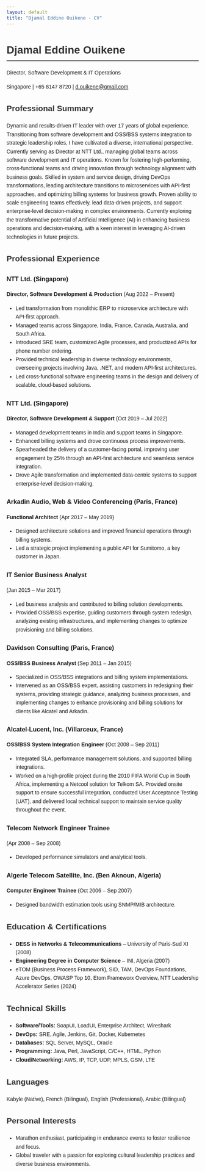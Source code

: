 ```yaml
---
layout: default
title: "Djamal Eddine Ouikene - CV"
---
```


<!DOCTYPE html>
<html lang="en">
<head>
    <meta charset="UTF-8">
    <meta name="viewport" content="width=device-width, initial-scale=1.0">
    <title>Djamal Eddine Ouikene - CV</title>
    <style>
        body { font-family: Arial, sans-serif; margin: 20px; line-height: 1.6; }
        h1, h2 { color: #333; }
        h1 { border-bottom: 2px solid #444; padding-bottom: 5px; }
        section { margin-bottom: 20px; }
        .contact { margin-bottom: 10px; }
    </style>
</head>
<body>
    <h1>Djamal Eddine Ouikene</h1>
    <div class="contact">
        <p>Director, Software Development & IT Operations</p>
        <p>Singapore | +65 8147 8720 | <a href="mailto:d.ouikene@gmail.com">d.ouikene@gmail.com</a></p>
    </div>
    <section>
        <h2>Professional Summary</h2>
        <p>Dynamic and results-driven IT leader with over 17 years of global experience. Transitioning from software development and OSS/BSS systems integration to strategic leadership roles, I have cultivated a diverse, international perspective. Currently serving as Director at NTT Ltd., managing global teams across software development and IT operations. Known for fostering high-performing, cross-functional teams and driving innovation through technology alignment with business goals. Skilled in system and service design, driving DevOps transformations, leading architecture transitions to microservices with API-first approaches, and optimizing billing systems for business growth. Proven ability to scale engineering teams effectively, lead data-driven projects, and support enterprise-level decision-making in complex environments. Currently exploring the transformative potential of Artificial Intelligence (AI) in enhancing business operations and decision-making, with a keen interest in leveraging AI-driven technologies in future projects.</p>
    </section>
    <section>
        <h2>Professional Experience</h2>
        <h3>NTT Ltd. (Singapore)</h3>
        <p><strong>Director, Software Development & Production</strong> (Aug 2022 – Present)</p>
        <ul>
            <li>Led transformation from monolithic ERP to microservice architecture with API-first approach.</li>
            <li>Managed teams across Singapore, India, France, Canada, Australia, and South Africa.</li>
            <li>Introduced SRE team, customized Agile processes, and productized APIs for phone number ordering.</li>
            <li>Provided technical leadership in diverse technology environments, overseeing projects involving Java, .NET, and modern API-first architectures.</li>
            <li>Led cross-functional software engineering teams in the design and delivery of scalable, cloud-based solutions.</li>
        </ul>
        <h3>NTT Ltd. (Singapore)</h3>
        <p><strong>Director, Software Development & Support</strong> (Oct 2019 – Jul 2022)</p>
        <ul>
            <li>Managed development teams in India and support teams in Singapore.</li>
            <li>Enhanced billing systems and drove continuous process improvements.</li>
            <li>Spearheaded the delivery of a customer-facing portal, improving user engagement by 25% through an API-first architecture and seamless service integration.</li>
            <li>Drove Agile transformation and implemented data-centric systems to support enterprise-level decision-making.</li>
        </ul>
        <h3>Arkadin Audio, Web & Video Conferencing (Paris, France)</h3>
        <p><strong>Functional Architect</strong> (Apr 2017 – May 2019)</p>
        <ul>
            <li>Designed architecture solutions and improved financial operations through billing systems.</li>
            <li>Led a strategic project implementing a public API for Sumitomo, a key customer in Japan.</li>
        </ul>
        <h3>IT Senior Business Analyst</h3>
        <p>(Jan 2015 – Mar 2017)</p>
        <ul>
            <li>Led business analysis and contributed to billing solution developments.</li>
            <li>Provided OSS/BSS expertise, guiding customers through system redesign, analyzing existing infrastructures, and implementing changes to optimize provisioning and billing solutions.</li>
        </ul>
        <h3>Davidson Consulting (Paris, France)</h3>
        <p><strong>OSS/BSS Business Analyst</strong> (Sep 2011 – Jan 2015)</p>
        <ul>
            <li>Specialized in OSS/BSS integrations and billing system implementations.</li>
            <li>Intervened as an OSS/BSS expert, assisting customers in redesigning their systems, providing strategic guidance, analyzing business processes, and implementing changes to enhance provisioning and billing solutions for clients like Alcatel and Arkadin.</li>
        </ul>
        <h3>Alcatel-Lucent, Inc. (Villarceux, France)</h3>
        <p><strong>OSS/BSS System Integration Engineer</strong> (Oct 2008 – Sep 2011)</p>
        <ul>
            <li>Integrated SLA, performance management solutions, and supported billing integrations.</li>
            <li>Worked on a high-profile project during the 2010 FIFA World Cup in South Africa, implementing a Netcool solution for Telkom SA. Provided onsite support to ensure successful integration, conducted User Acceptance Testing (UAT), and delivered local technical support to maintain service quality throughout the event.</li>
        </ul>
        <h3>Telecom Network Engineer Trainee</h3>
        <p>(Apr 2008 – Sep 2008)</p>
        <ul>
            <li>Developed performance simulators and analytical tools.</li>
        </ul>
        <h3>Algerie Telecom Satellite, Inc. (Ben Aknoun, Algeria)</h3>
        <p><strong>Computer Engineer Trainee</strong> (Oct 2006 – Sep 2007)</p>
        <ul>
            <li>Designed bandwidth estimation tools using SNMP/MIB architecture.</li>
        </ul>
    </section>
    <section>
        <h2>Education & Certifications</h2>
        <ul>
            <li><strong>DESS in Networks & Telecommunications</strong> – University of Paris-Sud XI (2008)</li>
            <li><strong>Engineering Degree in Computer Science</strong> – INI, Algeria (2007)</li>
            <li>eTOM (Business Process Framework), SID, TAM, DevOps Foundations, Azure DevOps, OWASP Top 10, Etom Frameworx Overview, NTT Leadership Accelerator Series (2024)</li>
        </ul>
    </section>
    <section>
        <h2>Technical Skills</h2>
        <ul>
            <li><strong>Software/Tools:</strong> SoapUI, LoadUI, Enterprise Architect, Wireshark</li>
            <li><strong>DevOps:</strong> SRE, Agile, Jenkins, Git, Docker, Kubernetes</li>
            <li><strong>Databases:</strong> SQL Server, MySQL, Oracle</li>
            <li><strong>Programming:</strong> Java, Perl, JavaScript, C/C++, HTML, Python</li>
            <li><strong>Cloud/Networking:</strong> AWS, IP, TCP, UDP, MPLS, GSM, LTE</li>
        </ul>
    </section>
    <section>
        <h2>Languages</h2>
        <p>Kabyle (Native), French (Bilingual), English (Professional), Arabic (Bilingual)</p>
    </section>
    <section>
        <h2>Personal Interests</h2>
        <ul>
            <li>Marathon enthusiast, participating in endurance events to foster resilience and focus.</li>
            <li>Global traveler with a passion for exploring cultural leadership practices and diverse business environments.</li>
        </ul>
    </section>
</body>
</html>
